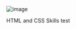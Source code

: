 ![image](https://user-images.githubusercontent.com/87006471/209443884-e9066069-c840-4d2b-a3de-dabcfd8ccffe.png)


HTML and CSS Skills test
